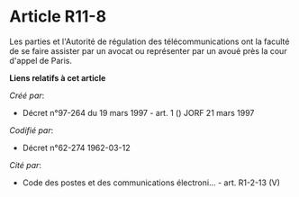 # Article R11-8

Les parties et l'Autorité de régulation des télécommunications ont la faculté de se faire assister par un avocat ou
représenter par un avoué près la cour d'appel de Paris.

**Liens relatifs à cet article**

_Créé par_:

  - Décret n°97-264 du 19 mars 1997 - art. 1 () JORF 21 mars 1997

_Codifié par_:

  - Décret n°62-274 1962-03-12

_Cité par_:

  - Code des postes et des communications électroni... - art. R1-2-13 (V)
